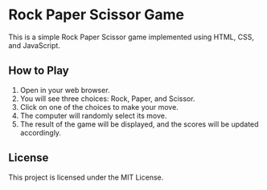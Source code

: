 # Rock Paper Scissor Game

This is a simple Rock Paper Scissor game implemented using HTML, CSS, and JavaScript.

## How to Play

1. Open in your web browser.
2. You will see three choices: Rock, Paper, and Scissor.
3. Click on one of the choices to make your move.
4. The computer will randomly select its move.
5. The result of the game will be displayed, and the scores will be updated accordingly.
## License

This project is licensed under the MIT License.
